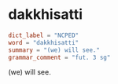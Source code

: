 # dakkhisatti

``` toml
dict_label = "NCPED"
word = "dakkhisatti"
summary = "(we) will see."
grammar_comment = "fut. 3 sg"
```

(we) will see.

